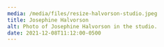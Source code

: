 ```yaml
---
media: /media/files/resize-halvorson-studio.jpeg
title: Josephine Halvorson
alt: Photo of Josephine Halvorson in the studio.
date: 2021-12-08T11:12:00-0500
---
```

